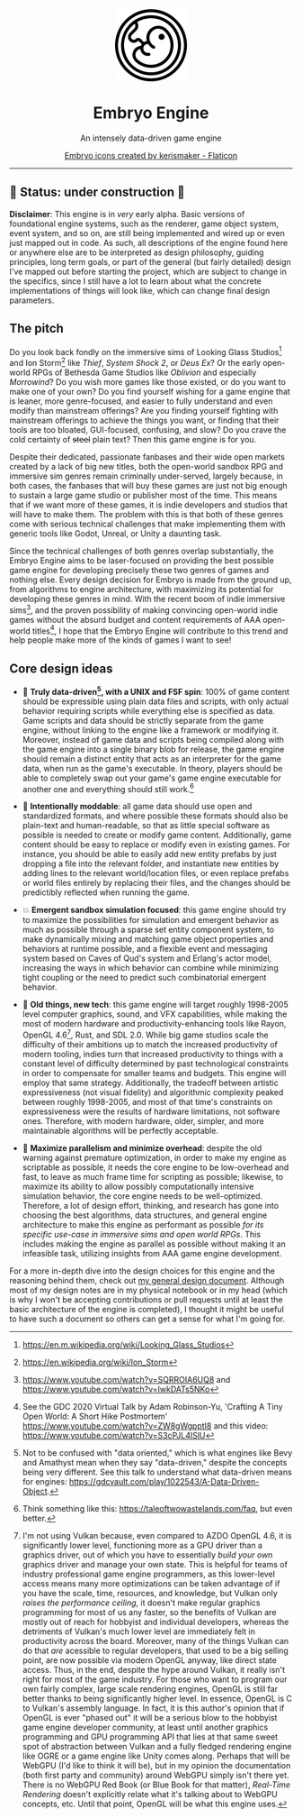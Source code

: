 <div align="center">
  <img src="./embryo.png" width="128" height="128" style="display: block; margin: 0 auto"/>
  <h1>Embryo Engine</h1>
  <p>An intensely data-driven game engine</p>

<a href="https://www.flaticon.com/free-icons/embryo" title="embryo icons">Embryo icons created by kerismaker - Flaticon</a>
</div>


---

## 🚧 Status: under construction 🚧

**Disclaimer**: This engine is in *very* early alpha. Basic versions of
foundational engine systems, such as the renderer, game object system, event
system, and so on, are still being implemented and wired up or even just mapped
out in code. As such, all descriptions of the engine found here or anywhere else
are to be interpreted as design philosophy, guiding principles, long term goals,
or part of the general (but fairly detailed) design I've mapped out before
starting the project, which are subject to change in the specifics, since I
still have a lot to learn about what the concrete implementations of things will
look like, which can change final design parameters.

## The pitch

Do you look back fondly on the immersive sims of Looking Glass Studios[^1] and
Ion Storm[^2] like *Thief*, *System Shock 2*, or *Deus Ex*? Or the early
open-world RPGs of Bethesda Game Studios like *Oblivion* and especially
*Morrowind*? Do you wish more games like those existed, or do you want to make
one of your own? Do you find yourself wishing for a game engine that is leaner,
more genre-focused, and easier to fully understand and even modify than
mainstream offerings? Are you finding yourself fighting with mainstream
offerings to achieve the things you want, or finding that their tools are too
bloated, GUI-focused, confusing, and slow? Do you crave the cold certainty of
~~steel~~ plain text? Then this game engine is for you.

Despite their dedicated, passionate fanbases and their wide open markets created
by a lack of big new titles, both the open-world sandbox RPG and immersive sim
genres remain criminally under-served, largely because, in both cases, the
fanbases that will buy these games are just not big enough to sustain a large
game studio or publisher most of the time. This means that if we want more of
these games, it is indie developers and studios that will have to make them. The
problem with this is that both of these genres come with serious technical
challenges that make implementing them with generic tools like Godot, Unreal, or
Unity a daunting task.

Since the technical challenges of both genres overlap substantially, the Embryo
Engine aims to be laser-focused on providing the best possible game engine for
developing precisely these two genres of games and nothing else. Every design
decision for Embryo is made from the ground up, from algorithms to engine
architecture, with maximizing its potential for developing these genres in mind.
With the recent boom of indie immersive sims[^3], and the proven possibility of
making convincing open-world indie games without the absurd budget and content
requirements of AAA open-world titles[^4], I hope that the Embryo Engine will
contribute to this trend and help people make more of the kinds of games I want
to see!

## Core design ideas

- 📝 **Truly data-driven[^5], with a UNIX and FSF spin**: 100% of game content
  should be expressible using plain data files and scripts, with only actual behavior requiring scripts while everything else is specified as data. Game scripts and data should be strictly separate from the
  game engine, without linking to the engine like a framework or modifying it.
  Moreover, instead of game data and scripts being compiled along with the game
  engine into a single binary blob for release, the game engine should remain a
  distinct entity that acts as an interpreter for the game data, when run as the
  game's executable. In theory, players should be able to completely swap out
  your game's game engine executable for another one and everything should still
  work.[^6]

- 🔬 **Intentionally moddable**: all game data should use open and
  standardized formats, and where possible these formats should also be
  plain-text and human-readable, so that as little special software as possible
  is needed to create or modify game content. Additionally, game content should
  be easy to replace or modify even in existing games. For instance, you should
  be able to easily add new entity prefabs by just dropping a file into the
  relevant folder, and instantiate new entities by adding lines to the relevant
  world/location files, or even replace prefabs or world files entirely by
  replacing their files, and the changes should be predictibly reflected when
  running the game.
  
- 💥 **Emergent sandbox simulation focused**: this game engine should try to
  maximize the possibilities for simulation and emergent behavior as much as
  possible through a sparse set entity component system, to make dynamically
  mixing and matching game object properties and behaviors at runtime possible,
  and a flexible event and messaging system based on Caves of Qud's system and
  Erlang's actor model, increasing the ways in which behavior can combine while
  minimizing tight coupling or the need to predict such combinatorial emergent
  behavior.
  
- 🧓 **Old things, new tech**: this game engine will target roughly 1998-2005
  level computer graphics, sound, and VFX capabilities, while making the most of
  modern hardware and productivity-enhancing tools like Rayon, OpenGL 4.6[^7],
  Rust, and SDL 2.0. While big game studios scale the difficulty of their
  ambitions up to match the increased productivity of modern tooling, indies
  turn that increased productivity to things with a constant level of difficulty
  determined by past technological constraints in order to compensate for
  smaller teams and budgets. This engine will employ that same strategy.
  Additionally, the tradeoff between artistic expressiveness (not visual
  fidelity) and algorithmic complexity peaked between roughly 1998-2005, and
  most of that time's constraints on expressiveness were the results of hardware
  limitations, not software ones. Therefore, with modern hardware, older,
  simpler, and more maintainable algorithms will be perfectly acceptable.

- 🔀 **Maximize parallelism and minimize overhead**: despite the old warning
  against premature optimization, in order to make my engine as scriptable as
  possible, it needs the core engine to be low-overhead and fast, to leave as
  much frame time for scripting as possible; likewise, to maximize its ability
  to allow possibly computationally intensive simulation behavior, the core
  engine needs to be well-optimized. Therefore, a lot of design effort,
  thinking, and research has gone into choosing the best algorithms, data
  structures, and general engine architecture to make this engine as performant
  as possible *for its specific use-case in immersive sims and open world RPGs*.
  This includes making the engine as parallel as possible without making it an
  infeasible task, utilizing insights from AAA game engine development.

For a more in-depth dive into the design choices for this engine and the
reasoning behind them, check out [my general design document](./DESIGN.md).
Although most of my design notes are in my physical notebook or in my head
(which is why I won't be accepting contributions or pull requests until at least
the basic architecture of the engine is completed), I thought it might be useful
to have such a document so others can get a sense for what I'm going for.

[^1]: <https://en.m.wikipedia.org/wiki/Looking_Glass_Studios>

[^2]: <https://en.wikipedia.org/wiki/Ion_Storm>

[^3]: <https://www.youtube.com/watch?v=SQRROIA6UQ8> and <https://www.youtube.com/watch?v=IwkDATs5NKo>

[^4]: See the GDC 2020 Virtual Talk by Adam Robinson-Yu, 'Crafting A Tiny Open
    World: A Short Hike Postmortem' <https://www.youtube.com/watch?v=ZW8gWgpptI8>
    and this video: <https://www.youtube.com/watch?v=S3cPJL4ISlU>

[^5]: Not to be confused with "data oriented," which is what engines like Bevy and
    Amathyst mean when they say "data-driven," despite the concepts being very
    different. See this talk to understand what data-driven means for engines:
    <https://gdcvault.com/play/1022543/A-Data-Driven-Object>.

[^6]: Think something like this: <https://taleoftwowastelands.com/faq>, but
    even better.
    
[^7]: I'm not using Vulkan because, even compared to AZDO OpenGL 4.6, it is
    significantly lower level, functioning more as a GPU driver than a graphics
    driver, out of which you have to essentially *build your own* graphics
    driver and manage your own state. This is helpful for teams of industry
    professional game engine programmers, as this lower-level access means many
    more optimizations can be taken advantage of if you have the scale, time,
    resources, and knowledge, but Vulkan only *raises the performance ceiling*,
    it doesn't make regular graphics programming for most of us any faster, so
    the benefits of Vulkan are mostly out of reach for hobbyist and individual
    developers, whereas the detriments of Vulkan's much lower level are
    immediately felt in productivity across the board. Moreover, many of the
    things Vulkan can do that *are* acessible to regular developers, that used
    to be a big selling point, are now possible via modern OpenGL anyway, like
    direct state access. Thus, in the end, despite the hype around Vulkan, it
    really isn't right for most of the game industry. For those who want to
    program our own fairly complex, large scale rendering engines, OpenGL is
    still far better thanks to being significantly higher level. In essence,
    OpenGL is C to Vulkan's assembly language. In fact, it is this author's
    opinion that if OpenGL is ever "phased out" it will be a serious blow to the
    hobbyist game engine developer community, at least until another graphics
    programming and GPU programming API that lies at that same sweet spot of
    abstraction between Vulkan and a fully fledged rendering engine like OGRE or
    a game engine like Unity comes along. Perhaps that will be WebGPU (I'd like
    to think it will be), but in my opinion the documentation (both first party
    and community) around WebGPU simply isn't there yet. There is no WebGPU Red
    Book (or Blue Book for that matter), *Real-Time Rendering* doesn't
    explicitly relate what it's talking about to WebGPU concepts, etc. Until
    that point, OpenGL will be what this engine uses.

